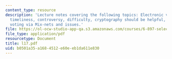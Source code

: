 ```yaml
---
content_type: resource
description: 'Lecture notes covering the following topics: Electronic voting: Why?,
  timeliness, controversy, difficulty, cryptography should be helpful, requirements,
  voting via Mix-nets and issues.'
file: https://ol-ocw-studio-app-qa.s3.amazonaws.com/courses/6-897-selected-topics-in-cryptography-spring-2004/b0501a35a1684512e60eeb1da611e830_l17.pdf
file_type: application/pdf
resourcetype: Document
title: l17.pdf
uid: b0501a35-a168-4512-e60e-eb1da611e830
---
```

